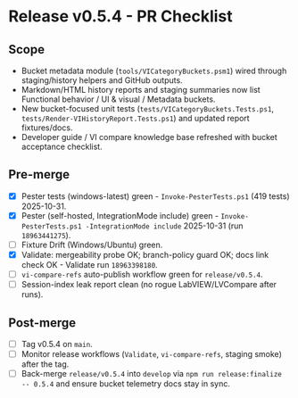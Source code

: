 <!-- markdownlint-disable-next-line MD041 -->
# Release v0.5.4 - PR Checklist

## Scope

- Bucket metadata module (`tools/VICategoryBuckets.psm1`) wired through staging/history helpers and GitHub outputs.
- Markdown/HTML history reports and staging summaries now list Functional behavior / UI & visual / Metadata buckets.
- New bucket-focused unit tests (`tests/VICategoryBuckets.Tests.ps1`, `tests/Render-VIHistoryReport.Tests.ps1`) and
  updated report fixtures/docs.
- Developer guide / VI compare knowledge base refreshed with bucket acceptance checklist.

## Pre-merge

- [x] Pester tests (windows-latest) green - `Invoke-PesterTests.ps1` (419 tests) 2025-10-31.
- [x] Pester (self-hosted, IntegrationMode include) green - `Invoke-PesterTests.ps1 -IntegrationMode include` 2025-10-31 (run `18963441275`).
- [ ] Fixture Drift (Windows/Ubuntu) green.
- [x] Validate: mergeability probe OK; branch-policy guard OK; docs link check OK - Validate run `18963398180`.
- [ ] `vi-compare-refs` auto-publish workflow green for `release/v0.5.4`.
- [ ] Session-index leak report clean (no rogue LabVIEW/LVCompare after runs).

## Post-merge

- [ ] Tag v0.5.4 on `main`.
- [ ] Monitor release workflows (`Validate`, `vi-compare-refs`, staging smoke) after the tag.
- [ ] Back-merge `release/v0.5.4` into `develop` via `npm run release:finalize -- 0.5.4` and ensure bucket telemetry docs stay in sync.
